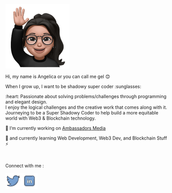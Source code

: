 
 <img alt="Animoji Hi" src="https://github.com/gelicamarie/gelicamarie/blob/main/img/Animoji.png" width="200"> </td>

  <div>
    Hi, my name is Angelica or you can call me gel 😊 </h2>
 <p>
     When I grow up, I want to be shadowy super coder :sunglasses: 
   </p>
    <p>  :heart: Passionate about solving problems/challenges through programming and elegant design. <br/>
      I enjoy the logical challenges and the creative work that comes along with it. <br/>
     Journeying to be a Super Shadowy Coder to help build a more equitable world with Web3 & Blockchain technology. </p>
    <p>🔭 I’m currently working on <a href="https://ambassadors.media/">Ambassadors Media </a> </p>
    <p> 🌱 and currently learning Web Development, Web3 Dev, and Blockchain Stuff ⚡ </p>
    <br/>
    <p> Connect with me : </p>
   <div align="left">
    <div style="display: flex; align-items: flex-start;">
     <a href="https://twitter.com/gxlica"> <img src="https://github.com/gelicamarie/gelicamarie/blob/main/img/twitter.png" width="50" /> <a>
     <a href= "https://www.linkedin.com/in/angelica-turla"> <img src="https://github.com/gelicamarie/gelicamarie/blob/main/img/linkedin.png" width="50"/> </a>
     </div>
</div>

<!--
**gelicamarie/gelicamarie** is a ✨ _special_ ✨ repository because its `README.md` (this file) appears on your GitHub profile.

Here are some ideas to get you started:

- 🔭 I’m currently working on ...
- 🌱 I’m currently learning ...
- 👯 I’m looking to collaborate on ...
- 🤔 I’m looking for help with ...
- 💬 Ask me about ...
- 📫 How to reach me: ...
- 😄 Pronouns: ...
- ⚡ Fun fact: ...
-->
